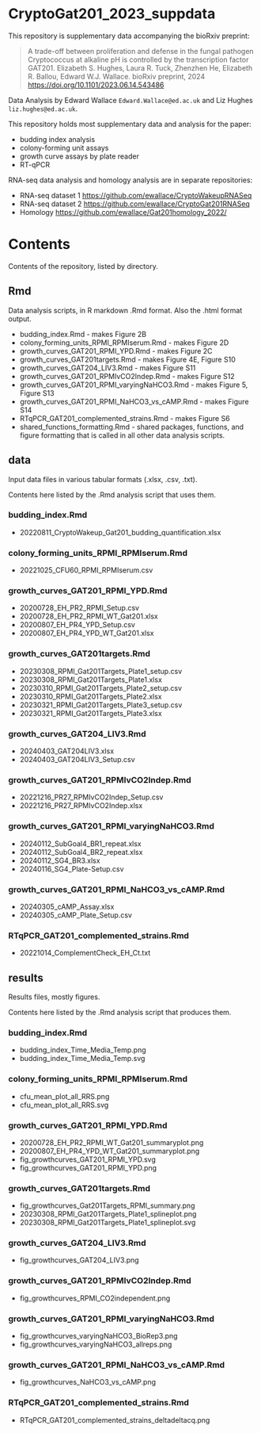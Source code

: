 # CryptoGat201_2023_suppdata

This repository is supplementary data accompanying the bioRxiv preprint:

> A trade-off between proliferation and defense in the fungal pathogen Cryptococcus at alkaline pH is controlled by the transcription factor GAT201.
> Elizabeth S. Hughes, Laura R. Tuck, Zhenzhen He, Elizabeth R. Ballou, Edward W.J. Wallace.
> bioRxiv preprint, 2024
> https://doi.org/10.1101/2023.06.14.543486

Data Analysis by Edward Wallace `Edward.Wallace@ed.ac.uk` and Liz Hughes `liz.hughes@ed.ac.uk`.

This repository holds most supplementary data and analysis for the paper:
 - budding index analysis
 - colony-forming unit assays
 - growth curve assays by plate reader
 - RT-qPCR

RNA-seq data analysis and homology analysis are in separate repositories:

- RNA-seq dataset 1 https://github.com/ewallace/CryptoWakeupRNASeq
- RNA-seq dataset 2 https://github.com/ewallace/CryptoGat201RNASeq
- Homology https://github.com/ewallace/Gat201homology_2022/


# Contents

Contents of the repository, listed by directory.

## Rmd

Data analysis scripts, in R markdown .Rmd format.
Also the .html format output.

- budding_index.Rmd - makes Figure 2B
- colony_forming_units_RPMI_RPMIserum.Rmd - makes Figure 2D
- growth_curves_GAT201_RPMI_YPD.Rmd - makes Figure 2C
- growth_curves_GAT201targets.Rmd - makes Figure 4E, Figure S10
- growth_curves_GAT204_LIV3.Rmd - makes  Figure S11
- growth_curves_GAT201_RPMIvCO2Indep.Rmd - makes Figure S12
- growth_curves_GAT201_RPMI_varyingNaHCO3.Rmd - makes Figure 5, Figure S13
- growth_curves_GAT201_RPMI_NaHCO3_vs_cAMP.Rmd - makes Figure S14
- RTqPCR_GAT201_complemented_strains.Rmd - makes Figure S6
- shared_functions_formatting.Rmd - shared packages, functions, and figure formatting that is called in all other data analysis scripts.

## data

Input data files in various tabular formats (.xlsx, .csv, .txt).

Contents here listed by the .Rmd analysis script that uses them.

### budding_index.Rmd

- 20220811_CryptoWakeup_Gat201_budding_quantification.xlsx

### colony_forming_units_RPMI_RPMIserum.Rmd

- 20221025_CFU60_RPMI_RPMIserum.csv

### growth_curves_GAT201_RPMI_YPD.Rmd

- 20200728_EH_PR2_RPMI_Setup.csv
- 20200728_EH_PR2_RPMI_WT_Gat201.xlsx
- 20200807_EH_PR4_YPD_Setup.csv
- 20200807_EH_PR4_YPD_WT_Gat201.xlsx


### growth_curves_GAT201targets.Rmd

- 20230308_RPMI_Gat201Targets_Plate1_setup.csv
- 20230308_RPMI_Gat201Targets_Plate1.xlsx
- 20230310_RPMI_Gat201Targets_Plate2_setup.csv
- 20230310_RPMI_Gat201Targets_Plate2.xlsx
- 20230321_RPMI_Gat201Targets_Plate3_setup.csv
- 20230321_RPMI_Gat201Targets_Plate3.xlsx


### growth_curves_GAT204_LIV3.Rmd

- 20240403_GAT204LIV3.xlsx
- 20240403_GAT204LIV3_Setup.csv


### growth_curves_GAT201_RPMIvCO2Indep.Rmd

- 20221216_PR27_RPMIvCO2Indep_Setup.csv
- 20221216_PR27_RPMIvCO2Indep.xlsx


### growth_curves_GAT201_RPMI_varyingNaHCO3.Rmd

- 20240112_SubGoal4_BR1_repeat.xlsx
- 20240112_SubGoal4_BR2_repeat.xlsx
- 20240112_SG4_BR3.xlsx
- 20240116_SG4_Plate-Setup.csv


### growth_curves_GAT201_RPMI_NaHCO3_vs_cAMP.Rmd

- 20240305_cAMP_Assay.xlsx
- 20240305_cAMP_Plate_Setup.csv


### RTqPCR_GAT201_complemented_strains.Rmd

- 20221014_ComplementCheck_EH_Ct.txt


## results

Results files, mostly figures.

Contents here listed by the .Rmd analysis script that produces them.

### budding_index.Rmd

- budding_index_Time_Media_Temp.png
- budding_index_Time_Media_Temp.svg

### colony_forming_units_RPMI_RPMIserum.Rmd

- cfu_mean_plot_all_RRS.png
- cfu_mean_plot_all_RRS.svg

### growth_curves_GAT201_RPMI_YPD.Rmd

- 20200728_EH_PR2_RPMI_WT_Gat201_summaryplot.png
- 20200807_EH_PR4_YPD_WT_Gat201_summaryplot.png
- fig_growthcurves_GAT201_RPMI_YPD.svg
- fig_growthcurves_GAT201_RPMI_YPD.png


### growth_curves_GAT201targets.Rmd

- fig_growthcurves_Gat201Targets_RPMI_summary.png
- 20230308_RPMI_Gat201Targets_Plate1_splineplot.png
- 20230308_RPMI_Gat201Targets_Plate1_splineplot.svg

### growth_curves_GAT204_LIV3.Rmd

- fig_growthcurves_GAT204_LIV3.png


### growth_curves_GAT201_RPMIvCO2Indep.Rmd

- fig_growthcurves_RPMI_CO2independent.png


### growth_curves_GAT201_RPMI_varyingNaHCO3.Rmd

- fig_growthcurves_varyingNaHCO3_BioRep3.png
- fig_growthcurves_varyingNaHCO3_allreps.png


### growth_curves_GAT201_RPMI_NaHCO3_vs_cAMP.Rmd

- fig_growthcurves_NaHCO3_vs_cAMP.png


### RTqPCR_GAT201_complemented_strains.Rmd

- RTqPCR_GAT201_complemented_strains_deltadeltacq.png


